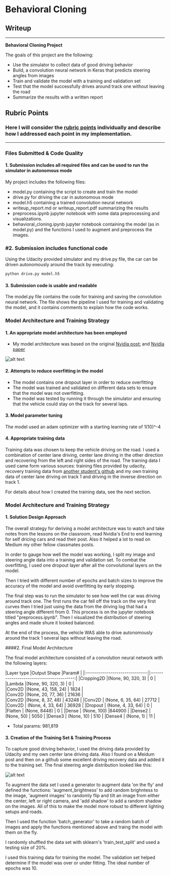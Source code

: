 # **Behavioral Cloning** 

## Writeup 

---

**Behavioral Cloning Project**

The goals of this project are the following:
* Use the simulator to collect data of good driving behavior
* Build, a convolution neural network in Keras that predicts steering angles from images
* Train and validate the model with a training and validation set
* Test that the model successfully drives around track one without leaving the road
* Summarize the results with a written report


[//]: # (Image References)

[image1]: ./images/nvidia_arch.png "Conv Net Architecture"
[image2]: ./images/steering_angles.png "Steering Angles Histogram"



## Rubric Points
### Here I will consider the [rubric points](https://review.udacity.com/#!/rubrics/432/view) individually and describe how I addressed each point in my implementation.  

---
### Files Submitted & Code Quality

#### 1. Submission includes all required files and can be used to run the simulator in autonomous mode

My project includes the following files:
* model.py containing the script to create and train the model
* drive.py for driving the car in autonomous mode
* model.h5 containing a trained convolution neural network 
* writeup_report.md or writeup_report.pdf summarizing the results
* preprocess.ipynb jupyter notebook with some data preprocessing and visualizations.
* behavioral_cloning.ipynb jupyter notebook containing the model (as in model.py) and the functions I used to augment and preprocess the images.

### #2. Submission includes functional code
Using the Udacity provided simulator and my drive.py file, the car can be driven autonomously around the track by executing:
```sh
python drive.py model.h5
```

#### 3. Submission code is usable and readable

The model.py file contains the code for training and saving the convolution neural network. The file shows the pipeline I used for training and validating the model, and it contains comments to explain how the code works.

### Model Architecture and Training Strategy

#### 1. An appropriate model architecture has been employed

* My model architecture was based on the original [Nvidia post:](https://devblogs.nvidia.com/parallelforall/deep-learning-self-driving-cars/) and [Nvidia paper](https://arxiv.org/pdf/1604.07316v1.pdf)


![alt text][image1]

#### 2. Attempts to reduce overfitting in the model

* The model contains one dropout layer in order to reduce overfitting
* The model was trained and validated on different data sets to ensure that the model was not overfitting. 
* The model was tested by running it through the simulator and ensuring that the vehicle could stay on the track for several laps.

#### 3. Model parameter tuning

The model used an adam optimizer with a starting learning rate of 1(10)^-4

#### 4. Appropriate training data

Training data was chosen to keep the vehicle driving on the road. I used a combination of center lane driving, center lane driving in the other direction and recovering from the left and right sides of the road. The training data I used came form various sources: training files provided by udacity, recovery training data from [another student's github](https://github.com/cssomnath/udacity-sdc/tree/master/carnd-projects/CarND-Behavioral-Cloning/sharp_turn.zip) and my own training data of center lane driving on track 1 and driving in the inverse direction on track 1.

For details about how I created the training data, see the next section. 

### Model Architecture and Training Strategy

#### 1. Solution Design Approach

The overall strategy for deriving a model architecture was to watch and take notes from the lessons on the classroom, read Nvidia's End to end learning for self dricing cars and read their post. Also it helped a lot to read on Medium my other fellow classmates posts.


In order to gauge how well the model was working, I split my image and steering angle data into a training and validation set.
To combat the overfitting, I used one dropout layer after all the convolutional layers on the model. 

Then I tried with different number of epochs and batch sizes to improve the accuracy of the model and avoid overfitting by early stopping.

The final step was to run the simulator to see how well the car was driving around track one. The first runs the car fell off the track on the very first curves then I tried just using the data from the driving log that had a steering angle different from 0. This process is on the jupyter notebook titled "preprocess.ipynb". Then I visualized the distribution of steering angles and made shure it looked balanced.

At the end of the process, the vehicle WAS able to drive autonomously around the track 1 several laps without leaving the road.

####2. Final Model Architecture

The final model architecture consisted of a convolution neural network with the following layers:


|Layer type 					 |Output Shape  					|Param#	|
|:------------------------------:|:----------------------------------------:|
|Cropping2D  					 |(None, 90, 320, 3)				| 0 	|   
|Lambda     					 |(None, 90, 320, 3)				| 0 	|         
|Conv2D 						 |(None, 43, 158, 24)				| 1824	|   
|Conv2D						 	 |(None, 20, 77, 36)				| 21636	|   
|Conv2D						 	 |(None, 8, 37, 48)					| 43248	|
|Conv2D						 	 | (None, 6, 35, 64)				| 27712	|
|Conv2D						 	 | (None, 4, 33, 64)				| 36928	|
|Dropout					 	 | (None, 4, 33, 64) 				| 0 	|
|Flatten					 	 | (None, 8448) 					| 0 	|
|Dense						 	 | (None, 100) 						|844900	|
|Dense2						 	 | (None, 50) 						| 5050	|
|Dense3						 	 | (None, 10) 						| 510	|
|Dense4						 	 | (None, 1) 						| 11	|

* Total params: 981,819


#### 3. Creation of the Training Set & Training Process

To capture good driving behavior, I used the driving data provided by Udacity and my own center lane driving data. Also I found on a Meidum post and then on a github some excellent driving recovery data and added it to the training set. The final steering angle distribution looked like this:

![alt text][image2]

To augment the data set I used a generator to augment data 'on the fly' and defined the functions: 'augment_brightness' to add random brighntess to the image, 'augment images' to randomly flip and tilt an image from either the center, left or right camera, and 'add shadow' to add a random shadow on the images. All of this to make the model more robust to different lighting setups and roads.

Then I used the function 'batch_generator' to take a random batch of images and apply the functions mentioned above and traing the model with them on the fly. 

I randomly shuffled the data set with sklearn's 'train_test_split' and used a testing size of 20%.

I used this training data for training the model. The validation set helped determine if the model was over or under fitting. The ideal number of epochs was 10.


